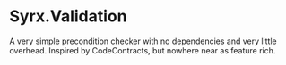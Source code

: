 # Syrx.Validation
A very simple precondition checker with no dependencies and very little overhead. 
Inspired by CodeContracts, but nowhere near as feature rich. 
